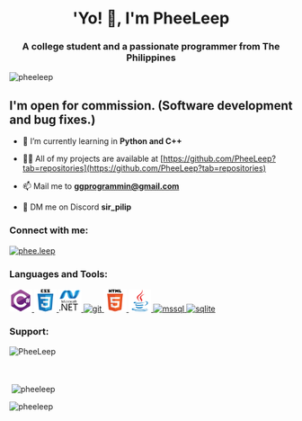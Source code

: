 <h1 align="center">'Yo! 👋, I'm PheeLeep</h1>
<h3 align="center">A college student and a passionate programmer from The Philippines</h3>

<p align="left"> <img src="https://komarev.com/ghpvc/?username=pheeleep&label=Profile%20views&color=0e75b6&style=flat" alt="pheeleep" /> </p>

## I'm open for commission. (Software development and bug fixes.)

- 🌱 I’m currently learning in **Python and C++**

- 👨‍💻 All of my projects are available at [https://github.com/PheeLeep?tab=repositories](https://github.com/PheeLeep?tab=repositories)

- 📫 Mail me to **ggprogrammin@gmail.com**

- 📨 DM me on Discord **sir_pilip**

<h3 align="left">Connect with me:</h3>
<p align="left">
<a href="https://instagram.com/phee.leep" target="blank"><img align="center" src="https://raw.githubusercontent.com/rahuldkjain/github-profile-readme-generator/master/src/images/icons/Social/instagram.svg" alt="phee.leep" height="30" width="40" /></a>
</p>

<h3 align="left">Languages and Tools:</h3>
<p align="left"> 
<a href="https://www.w3schools.com/cs/" target="_blank" rel="noreferrer"> <img src="https://raw.githubusercontent.com/devicons/devicon/master/icons/csharp/csharp-original.svg" alt="csharp" width="40" height="40"/> </a> 
<a href="https://www.w3schools.com/css/" target="_blank" rel="noreferrer"> <img src="https://raw.githubusercontent.com/devicons/devicon/master/icons/css3/css3-original-wordmark.svg" alt="css3" width="40" height="40"/> </a> 
<a href="https://dotnet.microsoft.com/" target="_blank" rel="noreferrer"> <img src="https://raw.githubusercontent.com/devicons/devicon/master/icons/dot-net/dot-net-original-wordmark.svg" alt="dotnet" width="40" height="40"/> </a> 
<a href="https://git-scm.com/" target="_blank" rel="noreferrer"> <img src="https://www.vectorlogo.zone/logos/git-scm/git-scm-icon.svg" alt="git" width="40" height="40"/> </a> 
<a href="https://www.w3.org/html/" target="_blank" rel="noreferrer"> <img src="https://raw.githubusercontent.com/devicons/devicon/master/icons/html5/html5-original-wordmark.svg" alt="html5" width="40" height="40"/> </a> 
<a href="https://www.java.com" target="_blank" rel="noreferrer"> <img src="https://raw.githubusercontent.com/devicons/devicon/master/icons/java/java-original.svg" alt="java" width="40" height="40"/> </a> 
<a href="https://www.microsoft.com/en-us/sql-server" target="_blank" rel="noreferrer"> <img src="https://www.svgrepo.com/show/303229/microsoft-sql-server-logo.svg" alt="mssql" width="40" height="40"/> </a> 
<a href="https://www.sqlite.org/" target="_blank" rel="noreferrer"> <img src="https://www.vectorlogo.zone/logos/sqlite/sqlite-icon.svg" alt="sqlite" width="40" height="40"/> </a> 
</p>

<h3 align="left">Support:</h3>
<p><a href="https://www.buymeacoffee.com/PheeLeep"> <img align="left" src="https://cdn.buymeacoffee.com/buttons/v2/default-yellow.png" height="50" width="210" alt="PheeLeep" /></a></p><br><br>
<br/>
<p>&nbsp;<img align="center" src="https://github-readme-stats.vercel.app/api?username=pheeleep&show_icons=true&locale=en" alt="pheeleep" /></p>
<p><img align="left" src="https://github-readme-stats.vercel.app/api/top-langs?username=pheeleep&show_icons=true&locale=en&layout=compact" alt="pheeleep" /></p>
